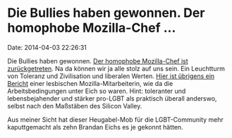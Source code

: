 Die Bullies haben gewonnen. Der homophobe Mozilla-Chef \...
===========================================================

Date: 2014-04-03 22:26:31

Die Bullies haben gewonnen. [Der homophobe Mozilla-Chef ist
zurückgetreten](https://blog.mozilla.org/blog/2014/04/03/brendan-eich-steps-down-as-mozilla-ceo/).
Na da können wir ja alle stolz auf uns sein. Ein Leuchtturm von Toleranz
und Zivilisation und liberalen Werten. [Hier ist übrigens ein
Bericht](http://subfictional.com/2014/03/24/on-brendan-eich-as-ceo-of-mozilla/)
einer lesbischen Mozilla-Mitarbeiterin, wie da die Arbeitsbedingungen
unter Eich so waren. Hint: toleranter und lebensbejahender und stärker
pro-LGBT als praktisch überall anderswo, selbst nach den Maßstäben des
Silicon Valley.

Aus meiner Sicht hat dieser Heugabel-Mob für die LGBT-Community mehr
kaputtgemacht als zehn Brandan Eichs es je gekonnt hätten.
